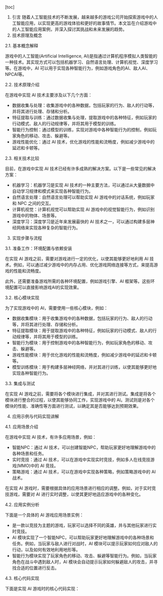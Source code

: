 
[toc]                    
                
                
1. 引言
随着人工智能技术的不断发展，越来越多的游戏公司开始探索游戏中的人工智能应用，以实现更高的游戏体验和更好的故事情节。本文旨在介绍游戏中的人工智能应用案例，并深入探讨其挑战和未来发展的趋势。
2. 技术原理及概念

2.1. 基本概念解释

游戏中的人工智能(Artificial Intelligence, AI)是指通过计算机程序模拟人类智能的一种技术。其实现方式可以包括机器学习、自然语言处理、计算机视觉、深度学习等。在游戏中，AI 可以用于实现各种智能行为，例如游戏角色的AI、敌人AI、NPCAI等。

2.2. 技术原理介绍

在游戏中实现 AI 技术主要涉及以下几个方面：

- 数据收集与处理：收集游戏中的各种数据，包括玩家的行为、敌人的行动等，并将其进行处理、存储和分析。
- 特征提取与训练：通过数据收集与处理，提取游戏中的各种特征，例如玩家的行动模式、敌人的行动规律等，并将其用于模型的训练。
- 智能行为控制：通过模型的训练，实现对游戏中各种智能行为的控制，例如玩家角色的移动、攻击、躲避等。
- 游戏性能优化：通过 AI 技术，优化游戏的性能和流畅度，例如减少游戏中的延迟和卡顿等。

2.3. 相关技术比较

目前，在游戏中实现 AI 技术已经有许多成熟的解决方案。以下是一些常见的解决方案：

- 机器学习：机器学习是实现 AI 技术的一种主要方法，可以通过从大量数据中自动学习规律和模式来实现各种智能行为。
- 自然语言处理：自然语言处理可以帮助实现 AI 游戏中的对话系统，例如玩家和 NPC 之间的交互。
- 计算机视觉：计算机视觉可以帮助实现 AI 游戏中的视觉智能行为，例如识别游戏中的物体、场景等。
- 深度学习：深度学习是近年来发展最快的 AI 技术之一，可以通过构建多层神经网络来实现各种复杂的智能行为。

3. 实现步骤与流程

3.1. 准备工作：环境配置与依赖安装

在实现 AI 游戏之前，需要对游戏进行一定的优化，以使其能够更好地利用 AI 技术。例如，可以通过减少游戏中的内存占用、优化游戏网络连接等方式，来提高游戏的性能和流畅度。

此外，还需要准备游戏所需的各种环境配置，例如游戏引擎、AI 框架等。这些环境配置可以直接影响游戏AI的实现效果。

3.2. 核心模块实现

为了实现游戏中的 AI，需要使用一些核心模块，例如：

- 数据收集模块：用于收集游戏中的各种数据，包括玩家的行为、敌人的行动等，并将其进行处理、存储和分析。
- 特征提取模块：用于提取游戏中的各种特征，例如玩家的行动模式、敌人的行动规律等，并将其用于模型的训练。
- 智能行为模块：用于控制游戏中的各种智能行为，例如玩家角色的移动、攻击、躲避等。
- 游戏性能模块：用于优化游戏的性能和流畅度，例如减少游戏中的延迟和卡顿等。
- 模型训练模块：用于构建多层神经网络，并对其进行训练，以使其能够更好地实现各种智能行为。

3.3. 集成与测试

在实现 AI 游戏之前，需要将各个模块进行集成，并对其进行测试。集成是将各个模块进行整合的过程，以使其能够协同工作，实现游戏中的 AI。测试则是对各个模块的性能、准确性等方面进行测试，以确定其是否能够达到预期效果。

4. 应用示例与代码实现讲解

4.1. 应用场景介绍

在游戏中实现 AI 技术，有许多应用场景，例如：

- 智能NPC：通过 AI 技术，可以创建智能NPC，帮助玩家更好地理解游戏中的各种场景和任务。
- 实时竞技：通过 AI 技术，可以在游戏中实现实时竞技，例如多人在线竞技游戏(MMO)中的 AI 竞技。
- 策略游戏：通过 AI 技术，可以在游戏中实现各种策略，例如策略游戏中的 AI 战术。

在实现 AI 游戏时，需要根据具体的应用场景进行相应的调整。例如，对于实时竞技游戏，需要对 AI 进行实时调整，以使其更好地适应游戏中的各种变化。

4.2. 应用实例分析

下面是一个具体的 AI 游戏应用场景实例：

- 是一款以竞技为主题的游戏，玩家可以选择不同的英雄，并与其他玩家进行实时竞技。
- AI 模块实现了一个智能NPC，可以帮助玩家更好地理解游戏中的各种场景和任务。例如，当玩家与敌人进行对战时，AI 模块可以提示玩家如何应对敌人的行动，以及如何有效地利用地形等。
- 智能行为模块实现了玩家角色的移动、攻击、躲避等智能行为。例如，当玩家角色在战斗中遇到敌人时，AI 模块会自动提示玩家如何躲避敌人的攻击，并寻找合适的位置进行反击。

4.3. 核心代码实现

下面是实现 AI 游戏时的核心代码实现：
```

